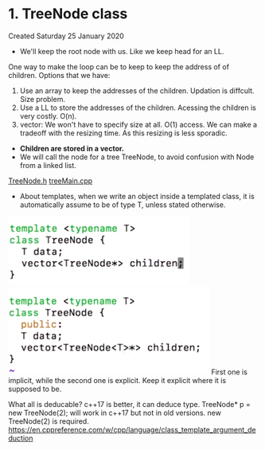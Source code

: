 # 1. TreeNode class
Created Saturday 25 January 2020


* We'll keep the root node with us. Like we keep head for an LL.


One way to make the loop can be to keep to keep the address of of children. Options that we have:

1. Use an array to keep the addresses of the children. Updation is diffcult. Size problem.
2. Use a LL to store the addresses of the children. Acessing the children is very costly. O(n).
3. vector: We won't have to specify size at all. O(1) access. We can make a tradeoff with the resizing time. As this resizing is less sporadic. 



* **Children are stored in a vector.**
* We will call the node for a tree TreeNode, to avoid confusion with Node from a linked list.


[TreeNode.h](1._TreeNode_class/TreeNode.h)
[treeMain.cpp](1._TreeNode_class/treeMain.cpp)

* About templates, when we write an object inside a templated class, it is automatically assume to be of type T, unless stated otherwise.

![](1._TreeNode_class/Selection_022.png) ![](1._TreeNode_class/Selection_021.png)
First one is implicit, while the second one is explicit.
Keep it explicit where it is supposed to be.

What all is deducable? c++17 is better, it can deduce type.
TreeNode<int>* p = new TreeNode(2); will work in c++17 but not in old versions. new TreeNode<int>(2) is required. 
<https://en.cppreference.com/w/cpp/language/class_template_argument_deduction>


